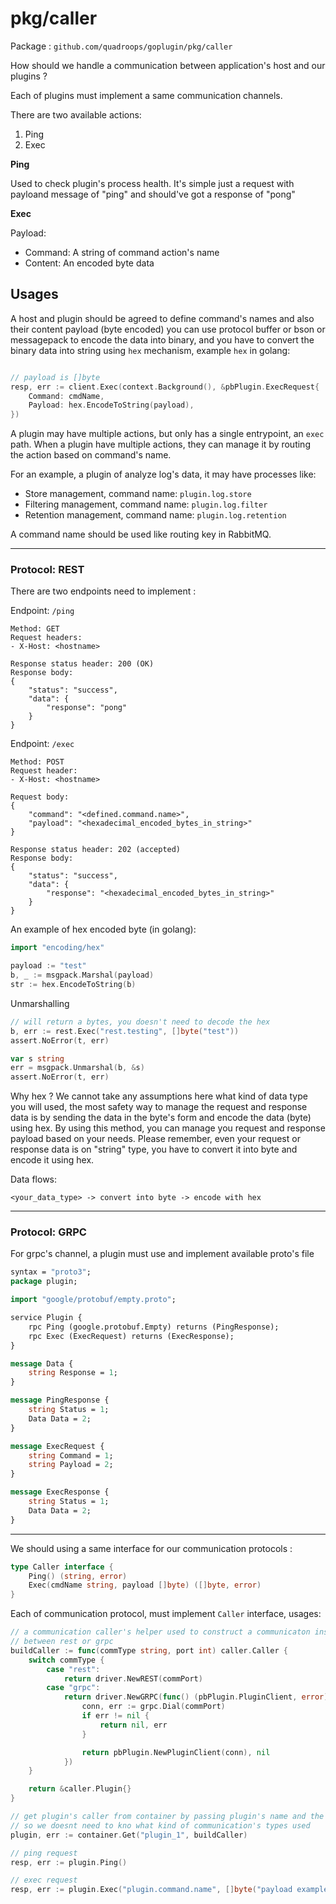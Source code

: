 # pkg/caller

Package : `github.com/quadroops/goplugin/pkg/caller`

How should we handle a communication between application's host and our plugins ?

Each of plugins must implement a same communication channels.

There are two available actions:

1. Ping
2. Exec

**Ping**

Used to check plugin's process health.  It's simple just a request with payloand message of "ping" 
and should've got a response of "pong"

**Exec**

Payload:

- Command: A string of command action's name
- Content: An encoded byte data 

## Usages

A host and plugin should be agreed to define command's names and also their content payload (byte encoded) you can use 
protocol buffer or bson or messagepack to encode the data into binary, and you have to convert the binary data into string
using `hex` mechanism, example `hex` in golang:

```go

// payload is []byte
resp, err := client.Exec(context.Background(), &pbPlugin.ExecRequest{
    Command: cmdName,
    Payload: hex.EncodeToString(payload),
})

```

A plugin may have multiple actions, but only has a single entrypoint, an `exec` path.  When a plugin have multiple actions,
they can manage it by routing the action based on command's name.

For an example, a plugin of analyze log's data, it may have processes like:

- Store management, command name: `plugin.log.store`
- Filtering management, command name: `plugin.log.filter`
- Retention management, command name: `plugin.log.retention`

A command name should be used like routing key in RabbitMQ.

---

### Protocol: REST

There are two endpoints need to implement :

Endpoint: `/ping`

```
Method: GET
Request headers:
- X-Host: <hostname>

Response status header: 200 (OK)
Response body:
{
    "status": "success",
    "data": {
        "response": "pong"
    }
}
```

Endpoint: `/exec`

```
Method: POST
Request header:
- X-Host: <hostname>

Request body:
{
    "command": "<defined.command.name>",
    "payload": "<hexadecimal_encoded_bytes_in_string>" 
}

Response status header: 202 (accepted)
Response body:
{
    "status": "success",
    "data": {
        "response": "<hexadecimal_encoded_bytes_in_string>"
    }
}
```

An example of hex encoded byte (in golang):

```go
import "encoding/hex"

payload := "test"
b, _ := msgpack.Marshal(payload)
str := hex.EncodeToString(b) 
```

Unmarshalling

```go
// will return a bytes, you doesn't need to decode the hex
b, err := rest.Exec("rest.testing", []byte("test"))
assert.NoError(t, err)

var s string
err = msgpack.Unmarshal(b, &s)
assert.NoError(t, err)
```

Why hex ? We cannot take any assumptions here what kind of data type you will used, the most safety way to manage the request and response data is by sending
the data in the byte's form and encode the data (byte) using hex.  By using this method, you can manage you request and response payload based on your needs.
Please remember, even your request or response data is on "string" type, you have to convert it into byte and encode it using hex.

Data flows:

```
<your_data_type> -> convert into byte -> encode with hex
```

---

### Protocol: GRPC

For grpc's channel, a plugin must use and implement available proto's file

```protobuf
syntax = "proto3";
package plugin;

import "google/protobuf/empty.proto";

service Plugin {
    rpc Ping (google.protobuf.Empty) returns (PingResponse);
    rpc Exec (ExecRequest) returns (ExecResponse);
}

message Data {
    string Response = 1;
}

message PingResponse {
    string Status = 1;
    Data Data = 2;
}

message ExecRequest {
    string Command = 1;
    string Payload = 2;
}

message ExecResponse {
    string Status = 1;
    Data Data = 2;
}
```

---

We should using a same interface for our communication protocols :

```go
type Caller interface {
    Ping() (string, error)
    Exec(cmdName string, payload []byte) ([]byte, error)
}
```

Each of communication protocol, must implement `Caller` interface, usages:

```go
// a communication caller's helper used to construct a communicaton instance
// between rest or grpc
buildCaller := func(commType string, port int) caller.Caller {
    switch commType {
        case "rest":
            return driver.NewREST(commPort)
        case "grpc":
            return driver.NewGRPC(func() (pbPlugin.PluginClient, error) {
                conn, err := grpc.Dial(commPort)
                if err != nil {
                    return nil, err
                }

                return pbPlugin.NewPluginClient(conn), nil
            })
    }

    return &caller.Plugin{}
}

// get plugin's caller from container by passing plugin's name and the buildCaller helper
// so we doesnt need to kno what kind of communication's types used
plugin, err := container.Get("plugin_1", buildCaller)

// ping request
resp, err := plugin.Ping()

// exec request
resp, err := plugin.Exec("plugin.command.name", []byte("payload example"))
```
